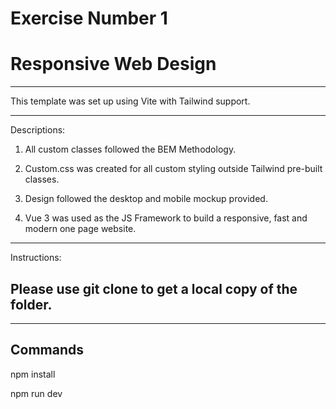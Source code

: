 # Exercise Number 1

# Responsive Web Design

---

This template was set up using Vite with Tailwind support.

---

Descriptions:

1. All custom classes followed the BEM Methodology.

2. Custom.css was created for all custom styling outside Tailwind pre-built classes.

3. Design followed the desktop and mobile mockup provided.

4. Vue 3 was used as the JS Framework to build a responsive, fast and modern one page website.

---

Instructions:

## Please use git clone to get a local copy of the folder.

---

## Commands

npm install

npm run dev
